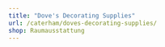 ```yaml
---
title: "Dove's Decorating Supplies"
url: /caterham/doves-decorating-supplies/
shop: Raumausstattung
---
```

